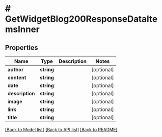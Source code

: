 # # GetWidgetBlog200ResponseDataItemsInner

## Properties

Name | Type | Description | Notes
------------ | ------------- | ------------- | -------------
**author** | **string** |  | [optional]
**content** | **string** |  | [optional]
**date** | **string** |  | [optional]
**description** | **string** |  | [optional]
**image** | **string** |  | [optional]
**link** | **string** |  | [optional]
**title** | **string** |  | [optional]

[[Back to Model list]](../../README.md#models) [[Back to API list]](../../README.md#endpoints) [[Back to README]](../../README.md)
